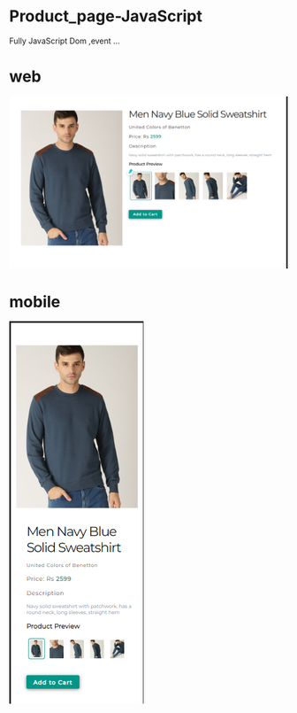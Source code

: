 # Product_page-JavaScript
Fully JavaScript Dom ,event ... <br>
# web
<img src="1.png">

# mobile
<img src="2.png">
